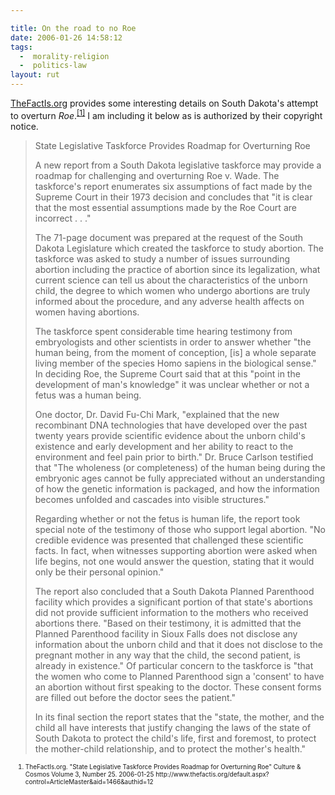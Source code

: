 ```yaml
---

title: On the road to no Roe
date: 2006-01-26 14:58:12
tags:
  -  morality-religion
  -  politics-law
layout: rut
---
```



<p><a href="http://www.thefactis.org" title="TheFactIs">TheFactIs.org</a> provides some interesting details on South Dakota's attempt to overturn <i>Roe</i>.<sup><a href="http://www.thefactis.org/default.aspx?control=ArticleMaster&amp;aid=1466&amp;authid=12" title="State Legislative Taskforce Provides Roadmap for Overturning Roe">[1]</a></sup> I am including it below as is authorized by their copyright notice.</p>  <blockquote><p>State Legislative Taskforce Provides Roadmap for Overturning Roe</p> <p>A new report from a South Dakota legislative taskforce may provide a roadmap for challenging and overturning Roe v. Wade. The taskforce's report enumerates six assumptions of fact made by the Supreme Court in their 1973 decision and concludes that "it is clear that the most essential assumptions made by the Roe Court are incorrect . . ."</p> <p>The 71-page document was prepared at the request of the South Dakota Legislature which created the taskforce to study abortion. The taskforce was asked to study a number of issues surrounding abortion including the practice of abortion since its legalization, what current science can tell us about the characteristics of the unborn child, the degree to which women who undergo abortions are truly informed about the procedure, and any adverse health affects on women having abortions.</p> <p>The taskforce spent considerable time hearing testimony from embryologists and other scientists in order to answer whether "the human being, from the moment of conception, [is] a whole separate living member of the species Homo sapiens in the biological sense." In deciding Roe, the Supreme Court said that at this "point in the development of man's knowledge" it was unclear whether or not a fetus was a human being.</p> <p>One doctor, Dr. David Fu-Chi Mark, "explained that the new recombinant DNA technologies that have developed over the past twenty years provide scientific evidence about the unborn child's existence and early development and her ability to react to the environment and feel pain prior to birth." Dr. Bruce Carlson testified that "The wholeness (or completeness) of the human being during the embryonic ages cannot be fully appreciated without an understanding of how the genetic information is packaged, and how the information becomes unfolded and cascades into visible structures."</p> <p>Regarding whether or not the fetus is human life, the report took special note of the testimony of those who support legal abortion. "No credible evidence was presented that challenged these scientific facts. In fact, when witnesses supporting abortion were asked when life begins, not one would answer the question, stating that it would only be their personal opinion."</p> <p>The report also concluded that a South Dakota Planned Parenthood facility which provides a significant portion of that state's abortions did not provide sufficient information to the mothers who received abortions there. "Based on their testimony, it is admitted that the Planned Parenthood facility in Sioux Falls does not disclose any information about the unborn child and that it does not disclose to the pregnant mother in any way that the child, the second patient, is already in existence." Of particular concern to the taskforce is "that the women who come to Planned Parenthood sign a 'consent' to have an abortion without first speaking to the doctor. These consent forms are filled out before the doctor sees the patient."</p> <p>In its final section the report states that the "state, the mother, and the child all have interests that justify changing the laws of the state of South Dakota to protect the child's life, first and foremost, to protect the mother-child relationship, and to protect the mother's health."</p></blockquote>  <ol><font size="-2"><li><font size="-2">TheFactIs.org. "State Legislative Taskforce Provides Roadmap for Overturning Roe" Culture &amp; Cosmos Volume 3, Number 25.  2006-01-25 http://www.thefactis.org/default.aspx?control=ArticleMaster&amp;aid=1466&amp;authid=12 </font></li></font></ol>

